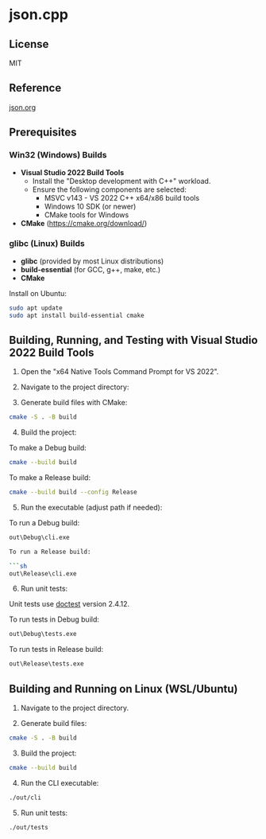 # json.cpp

## License

MIT

## Reference

[json.org](http://json.org)

## Prerequisites

### Win32 (Windows) Builds

- **Visual Studio 2022 Build Tools**
  - Install the "Desktop development with C++" workload.
  - Ensure the following components are selected:
    - MSVC v143 - VS 2022 C++ x64/x86 build tools
    - Windows 10 SDK (or newer)
    - CMake tools for Windows
- **CMake** (https://cmake.org/download/)

### glibc (Linux) Builds

- **glibc** (provided by most Linux distributions)
- **build-essential** (for GCC, g++, make, etc.)
- **CMake**

Install on Ubuntu:

```sh
sudo apt update
sudo apt install build-essential cmake
```

## Building, Running, and Testing with Visual Studio 2022 Build Tools

1. Open the "x64 Native Tools Command Prompt for VS 2022".

2. Navigate to the project directory:

3. Generate build files with CMake:

```sh
cmake -S . -B build
```

4. Build the project:

To make a Debug build:

```sh
cmake --build build
```

To make a Release build:

```sh
cmake --build build --config Release
```

5. Run the executable (adjust path if needed):

To run a Debug build:

````sh
out\Debug\cli.exe

To run a Release build:

```sh
out\Release\cli.exe
````

6. Run unit tests:

Unit tests use [doctest](https://github.com/doctest/doctest) version 2.4.12.

To run tests in Debug build:

```sh
out\Debug\tests.exe
```

To run tests in Release build:

```sh
out\Release\tests.exe
```

## Building and Running on Linux (WSL/Ubuntu)

1. Navigate to the project directory.

2. Generate build files:

```sh
cmake -S . -B build
```

3. Build the project:

```sh
cmake --build build
```

4. Run the CLI executable:

```sh
./out/cli
```

5. Run unit tests:

```sh
./out/tests
```
